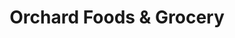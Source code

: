 ---
title: "Orchard Foods & Grocery"
url: /farmington-hills/orchard-foods-and-grocery/
shop: supermarket
---